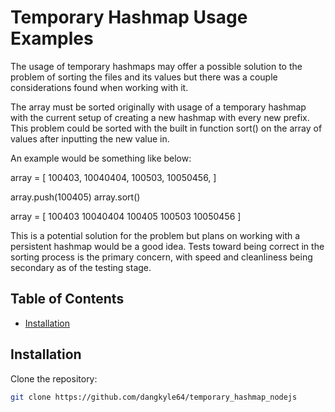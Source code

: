 # Temporary Hashmap Usage Examples

The usage of temporary hashmaps may offer a possible solution to the problem of sorting the files and its values but there was a couple considerations found when working with it.

The array must be sorted originally with usage of a temporary hashmap with the current setup of creating a new hashmap with every new prefix. This problem could be sorted with the built in function sort() on the array of values after inputting the new value in.

An example would be something like below:

array = [
    100403,
    10040404,
    100503,
    10050456,
]

array.push(100405)
array.sort()

array = [
    100403
    10040404
    100405
    100503
    10050456
]

This is a potential solution for the problem but plans on working with a persistent hashmap would be a good idea. Tests toward being correct in the sorting process is the primary concern, with speed and cleanliness being secondary as of the testing stage.

## Table of Contents
- [Installation](#installation)

## Installation

Clone the repository:
   ```bash
   git clone https://github.com/dangkyle64/temporary_hashmap_nodejs
   ```
